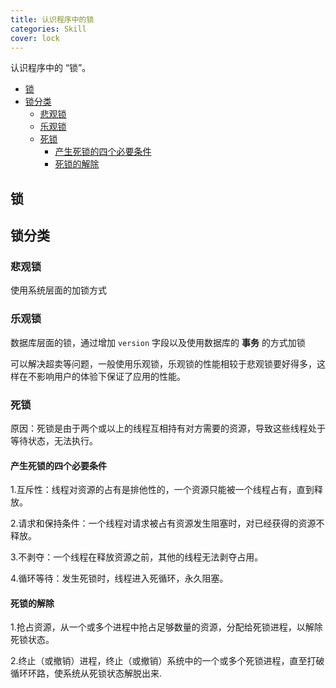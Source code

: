 ```yaml
---
title: 认识程序中的锁
categories: Skill
cover: lock
---
```


认识程序中的 “锁”。

<!-- more -->

<!-- @import "[TOC]" {cmd="toc" depthFrom=2 depthTo=4 orderedList=true}-->

<!-- code_chunk_output -->

- [锁](#锁)
- [锁分类](#锁分类)
  - [悲观锁](#悲观锁)
  - [乐观锁](#乐观锁)
  - [死锁](#死锁)
    - [产生死锁的四个必要条件](#产生死锁的四个必要条件)
    - [死锁的解除](#死锁的解除)

<!-- /code_chunk_output -->

## 锁

## 锁分类

### 悲观锁

使用系统层面的加锁方式

### 乐观锁

数据库层面的锁，通过增加 `version` 字段以及使用数据库的 **事务** 的方式加锁

可以解决超卖等问题，一般使用乐观锁，乐观锁的性能相较于悲观锁要好得多，这样在不影响用户的体验下保证了应用的性能。

### 死锁

原因：死锁是由于两个或以上的线程互相持有对方需要的资源，导致这些线程处于等待状态，无法执行。

#### 产生死锁的四个必要条件

1.互斥性：线程对资源的占有是排他性的，一个资源只能被一个线程占有，直到释放。

2.请求和保持条件：一个线程对请求被占有资源发生阻塞时，对已经获得的资源不释放。

3.不剥夺：一个线程在释放资源之前，其他的线程无法剥夺占用。

4.循环等待：发生死锁时，线程进入死循环，永久阻塞。

#### 死锁的解除

1.抢占资源，从一个或多个进程中抢占足够数量的资源，分配给死锁进程，以解除死锁状态。

2.终止（或撤销）进程，终止（或撤销）系统中的一个或多个死锁进程，直至打破循环环路，使系统从死锁状态解脱出来.
